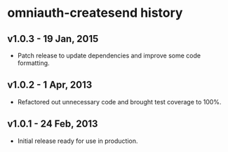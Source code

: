 # omniauth-createsend history

## v1.0.3 - 19 Jan, 2015

* Patch release to update dependencies and improve some code formatting.

## v1.0.2 - 1 Apr, 2013

* Refactored out unnecessary code and brought test coverage to 100%.

## v1.0.1 - 24 Feb, 2013

* Initial release ready for use in production.
